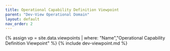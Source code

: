 ```yaml
---
title: Operational Capability Definition Viewpoint
parent: "Dev-View Operational Domain"
layout: default
nav_order: 2
---
```

{% assign vp = site.data.viewpoints | where: "Name","Operational Capability Definition Viewpoint" %}
{% include dev-viewpoint.md %}